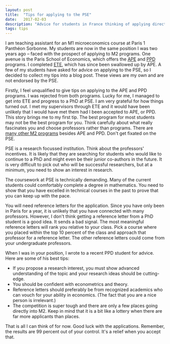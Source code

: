 ```yaml
---
layout: post
title:  "Tips for applying to the PSE"
date:   2017-02-03
description: "Advice for students in France thinking of applying directly to the second-year masters programs at the Paris School of Economics."
tags: tips
---
```

I am teaching assistant for an M1 microeconomics course at Paris 1 Panthéon Sorbonne. My students are now in the same position I was two years ago – faced with the prospect of applying to M2 programs. One avenue is the Paris School of Economics, which offers the [APE](http://www.parisschoolofeconomics.eu/en/teaching-and-students/masters-program/ape-analysis-policy-in-economics/) and [PPD](http://www.parisschoolofeconomics.eu/en/teaching-and-students/masters-program/ppd-public-policy-and-development/) programs. I completed [ETE](http://www.parisschoolofeconomics.eu/en/teaching-and-students/masters-program/ete-empirical-and-theoretical-economics/), which has since been swallowed up by APE. A few of my students have asked for advice on applying to the PSE, so I decided to collect my tips into a blog post. These views are my own and are not endorsed by the PSE.

Firstly, I feel unqualified to give tips on applying to the APE and PPD programs. I was rejected from both programs. Lucky for me, I managed to get into ETE and progress to a PhD at PSE. I am very grateful for how things turned out. I met my supervisors through ETE and it would have been unlikely that I would have met them had I been accepted to APE, or PPD. This story brings me to my first tip. The best program for most students may not be the best program for you. Think carefully about what really fascinates you and choose professors rather than programs. There are [many other M2 programs](http://www.univ-paris1.fr/ufr/ufr02/masters-2016/offre-de-masters-2016/) besides APE and PPD. Don't get fixated on the PSE.

PSE is a research focussed institution. Think about the professors' incentives. It is likely that they are searching for students who would like to continue to a PhD and might even be their junior co-authors in the future. It is very difficult to pick out who will be successful researchers, but at a minimum, you need to show an interest in research.

The coursework at PSE is technically demanding. Many of the current students could comfortably complete a degree in mathematics. You need to show that you have excelled in technical courses in the past to prove that you can keep up with the pace.

You will need reference letters for the application. Since you have only been in Paris for a year, it is unlikely that you have connected with many professors. However, I don't think getting a reference letter from a PhD student is a good idea. It sends a bad signal. The most meaningful reference letters will rank you relative to your class. Pick a course where you placed within the top 10 percent of the class and approach that professor for a reference letter. The other reference letters could come from your undergraduate professors.

When I was in your position, I wrote to a recent PPD student for advice. Here are some of his best tips:
* If you propose a research interest, you must show advanced understanding of the topic and your research ideas should be cutting-edge.
* You should be confident with econometrics and theory.
* Reference letters should preferably be from recognized academics who can vouch for your ability in economics. (The fact that you are a nice person is irrelevant.)
* The competition is super tough and there are only a few places going directly into M2. Keep in mind that it is a bit like a lottery when there are far more applicants than places.

That is all I can think of for now. Good luck with the applications. Remember, the results are 99 percent out of your control. It's a relief when you accept that.
